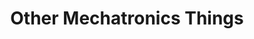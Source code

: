 ---
layout: project
group: Mechatronics
title: "Other Mechatronics Things"
hero_image: 
    path: /images/pickAndPlace/11_complete_setup.jpg
    alt: Other Mechatronics Things
posts_title: "Here are the posts I have made so far about other Mechatronics things:"
category: OtherMecha
breadcrumbs: 
- Things
- Mechatronics
---